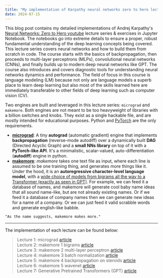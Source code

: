 ```yaml
---
title: "My implementation of Karpathy neural networks zero to hero lecture series"
date: 2024-07-15
---
```


This blog post contains my detailed implementations of Andrej Karpathy's [Neural Networks: Zero to Hero youtube](https://www.youtube.com/playlist?list=PLAqhIrjkxbuWI23v9cThsA9GvCAUhRvKZ) lecture series & exercises in Jupyter Notebook. The notebooks go into extreme details to ensure a proper, robust fundamental understanding of the deep learning concepts being covered. This lecture series covers neural networks and how to build them from scratch in code. The course starts with the basics of backpropagation, then proceeds to multi-layer perceptrons (MLPs), convolutional neural networks (CNNs), and finally builds up to modern deep neural networks like GPT. The course also introduces and covers diagnostic tools for understanding neural networks dynamics and performance. The field of focus in this course is language modeling (LM) because not only are language models a superb place to learn deep learning but also most of the skills learned here are immediately transferable to other fields of deep learning such as computer vision (CV).

Two engines are built and leveraged in this lecture series: `micrograd` and `makemore`. Both engines are not meant to be too heavyweight of libraries with a billion switches and knobs. They exist as a single hackable file, and are mostly intended for educational purposes. Python and [PyTorch](https://pytorch.org) are the only requirements.
* <u>**micrograd**</u>: A tiny **autograd** (automatic gradient) engine that implements **backpropagation** (reverse-mode autodiff) over a dynamically built **DAG** (Directed Acyclic Graph) and a **small NNs library** on  top of it with a **PyTorch-like API**. It's a minimalistic, scalar-valued, auto-differentiation (**autodiff**) engine in python.
* <u>**makemore**</u>: *makemore* takes one text file as input, where each line is assumed to be one training thing, and generates more things like it. Under the hood, it is an **autoregressive character-level language model**, with a <u>wide choice of models from bigrams all the way to a Transformer (exactly as seen in GPT)</u>. For example, we can feed it a database of names, and makemore will generate cool baby name ideas that all sound name-like, but are not already existing names. Or if we feed it a database of company names then we can generate new ideas for a name of a company. Or we can just feed it valid scrabble words and generate english-like babble.
```
"As the name suggests, makemore makes more."
```


---
The implementation of each lecture can be found below:
> Lecture 1: micrograd [article](https://nbviewer.org/github.com/chizkidd/Karpathy-Neural-Networks-Zero-to-Hero/blob/main/001_micrograd/micrograd.ipynb)<br>
> Lecture 2: makemore 1 bigrams [article](https://nbviewer.org/github/chizkidd/Karpathy-Neural-Networks-Zero-to-Hero/blob/main/002_makemore_Bigrams/makemore_Bigrams.ipynb)<br>
> Lecture 3: makemore 2 multi-layer perceptron [article](https://nbviewer.org/github/chizkidd/Karpathy-Neural-Networks-Zero-to-Hero/blob/main/003_makemore_MLP/makemore_MLP.ipynb)<br>
> Lecture 4: makemore 3 batch normalization [article](https://nbviewer.org/github/chizkidd/Karpathy-Neural-Networks-Zero-to-Hero/blob/main/004_makemore_BatchNorm/makemore_BatchNorm.ipynb)<br>
> Lecture 5: makemore 4 backpropagation on steroids [article](https://nbviewer.org/github/chizkidd/Karpathy-Neural-Networks-Zero-to-Hero/blob/main/005_makemore_BackpropNinja/makemore_Backprop.ipynb)<br>
> Lecture 6: makemore 5 wavenet [article](https://github.com/chizkidd/Karpathy-Neural-Networks-Zero-to-Hero/blob/main/006_makemore_WaveNet/makemore_WaveNet.ipynb)<br>
> Lecture 7: Generative Pretrained Transformers (GPT) [article](https://nbviewer.org/github/chizkidd/Karpathy-Neural-Networks-Zero-to-Hero/blob/main/007_GPT/gpt.ipynb)<br>
